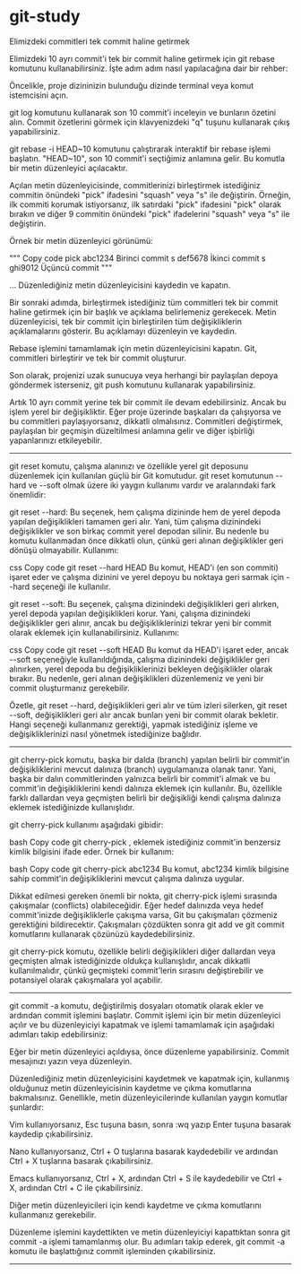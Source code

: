 # git-study

Elimizdeki commitleri tek commit haline getirmek


Elimizdeki 10 ayrı commit'i tek bir commit haline getirmek için git rebase komutunu kullanabilirsiniz. İşte adım adım nasıl yapılacağına dair bir rehber:

Öncelikle, proje dizininizin bulunduğu dizinde terminal veya komut istemcisini açın.

git log komutunu kullanarak son 10 commit'i inceleyin ve bunların özetini alın. Commit özetlerini görmek için klavyenizdeki "q" tuşunu kullanarak çıkış yapabilirsiniz.

git rebase -i HEAD~10 komutunu çalıştırarak interaktif bir rebase işlemi başlatın. "HEAD~10", son 10 commit'i seçtiğimiz anlamına gelir. Bu komutla bir metin düzenleyici açılacaktır.

Açılan metin düzenleyicisinde, commitlerinizi birleştirmek istediğiniz commitin önündeki "pick" ifadesini "squash" veya "s" ile değiştirin. Örneğin, ilk commiti korumak istiyorsanız, ilk satırdaki "pick" ifadesini "pick" olarak bırakın ve diğer 9 commitin önündeki "pick" ifadelerini "squash" veya "s" ile değiştirin.

Örnek bir metin düzenleyici görünümü:

"""
Copy code
pick abc1234 Birinci commit
s def5678 İkinci commit
s ghi9012 Üçüncü commit
"""

...
Düzenlediğiniz metin düzenleyicisini kaydedin ve kapatın.

Bir sonraki adımda, birleştirmek istediğiniz tüm commitleri tek bir commit haline getirmek için bir başlık ve açıklama belirlemeniz gerekecek. Metin düzenleyicisi, tek bir commit için birleştirilen tüm değişikliklerin açıklamalarını gösterir. Bu açıklamayı düzenleyin ve kaydedin.

Rebase işlemini tamamlamak için metin düzenleyicisini kapatın. Git, commitleri birleştirir ve tek bir commit oluşturur.

Son olarak, projenizi uzak sunucuya veya herhangi bir paylaşılan depoya göndermek isterseniz, git push komutunu kullanarak yapabilirsiniz.

Artık 10 ayrı commit yerine tek bir commit ile devam edebilirsiniz. Ancak bu işlem yerel bir değişikliktir. Eğer proje üzerinde başkaları da çalışıyorsa ve bu commitleri paylaşıyorsanız, dikkatli olmalısınız. Commitleri değiştirmek, paylaşılan bir geçmişin düzeltilmesi anlamına gelir ve diğer işbirliği yapanlarınızı etkileyebilir.




------------------------------------------

git reset komutu, çalışma alanınızı ve özellikle yerel git deposunu düzenlemek için kullanılan güçlü bir Git komutudur. git reset komutunun --hard ve --soft olmak üzere iki yaygın kullanımı vardır ve aralarındaki fark önemlidir:

git reset --hard: Bu seçenek, hem çalışma dizininde hem de yerel depoda yapılan değişiklikleri tamamen geri alır. Yani, tüm çalışma dizinindeki değişiklikler ve son birkaç commit yerel depodan silinir. Bu nedenle bu komutu kullanmadan önce dikkatli olun, çünkü geri alınan değişiklikler geri dönüşü olmayabilir. Kullanımı:

css
Copy code
git reset --hard HEAD
Bu komut, HEAD'i (en son commiti) işaret eder ve çalışma dizinini ve yerel depoyu bu noktaya geri sarmak için --hard seçeneği ile kullanılır.

git reset --soft: Bu seçenek, çalışma dizinindeki değişiklikleri geri alırken, yerel depoda yapılan değişiklikleri korur. Yani, çalışma dizinindeki değişiklikler geri alınır, ancak bu değişikliklerinizi tekrar yeni bir commit olarak eklemek için kullanabilirsiniz. Kullanımı:

css
Copy code
git reset --soft HEAD
Bu komut da HEAD'i işaret eder, ancak --soft seçeneğiyle kullanıldığında, çalışma dizinindeki değişiklikler geri alınırken, yerel depoda bu değişikliklerinizi bekleyen değişiklikler olarak bırakır. Bu nedenle, geri alınan değişiklikleri düzenlemeniz ve yeni bir commit oluşturmanız gerekebilir.

Özetle, git reset --hard, değişiklikleri geri alır ve tüm izleri silerken, git reset --soft, değişiklikleri geri alır ancak bunları yeni bir commit olarak bekletir. Hangi seçeneği kullanmanız gerektiği, yapmak istediğiniz işleme ve değişikliklerinizi nasıl yönetmek istediğinize bağlıdır.


-----------------------------------------


git cherry-pick komutu, başka bir dalda (branch) yapılan belirli bir commit'in değişikliklerini mevcut dalınıza (branch) uygulamanıza olanak tanır. Yani, başka bir dalın commitlerinden yalnızca belirli bir commit'i almak ve bu commit'in değişikliklerini kendi dalınıza eklemek için kullanılır. Bu, özellikle farklı dallardan veya geçmişten belirli bir değişikliği kendi çalışma dalınıza eklemek istediğinizde kullanışlıdır.

git cherry-pick kullanımı aşağıdaki gibidir:

bash
Copy code
git cherry-pick <commit-hash>
<commit-hash>, eklemek istediğiniz commit'in benzersiz kimlik bilgisini ifade eder.
Örnek bir kullanım:

bash
Copy code
git cherry-pick abc1234
Bu komut, abc1234 kimlik bilgisine sahip commit'in değişikliklerini mevcut çalışma dalınıza uygular.

Dikkat edilmesi gereken önemli bir nokta, git cherry-pick işlemi sırasında çakışmalar (conflicts) olabileceğidir. Eğer hedef dalınızda veya hedef commit'inizde değişikliklerle çakışma varsa, Git bu çakışmaları çözmeniz gerektiğini bildirecektir. Çakışmaları çözdükten sonra git add ve git commit komutlarını kullanarak çözünüzü kaydedebilirsiniz.

git cherry-pick komutu, özellikle belirli değişiklikleri diğer dallardan veya geçmişten almak istediğinizde oldukça kullanışlıdır, ancak dikkatli kullanılmalıdır, çünkü geçmişteki commit'lerin sırasını değiştirebilir ve potansiyel olarak çakışmalara yol açabilir.


--------------------------------


git commit -a komutu, değiştirilmiş dosyaları otomatik olarak ekler ve ardından commit işlemini başlatır. Commit işlemi için bir metin düzenleyici açılır ve bu düzenleyiciyi kapatmak ve işlemi tamamlamak için aşağıdaki adımları takip edebilirsiniz:

Eğer bir metin düzenleyici açıldıysa, önce düzenleme yapabilirsiniz. Commit mesajınızı yazın veya düzenleyin.

Düzenlediğiniz metin düzenleyicisini kaydetmek ve kapatmak için, kullanmış olduğunuz metin düzenleyicisinin kaydetme ve çıkma komutlarına bakmalısınız. Genellikle, metin düzenleyicilerinde kullanılan yaygın komutlar şunlardır:

Vim kullanıyorsanız, Esc tuşuna basın, sonra :wq yazıp Enter tuşuna basarak kaydedip çıkabilirsiniz.

Nano kullanıyorsanız, Ctrl + O tuşlarına basarak kaydedebilir ve ardından Ctrl + X tuşlarına basarak çıkabilirsiniz.

Emacs kullanıyorsanız, Ctrl + X, ardından Ctrl + S ile kaydedebilir ve Ctrl + X, ardından Ctrl + C ile çıkabilirsiniz.

Diğer metin düzenleyicileri için kendi kaydetme ve çıkma komutlarını kullanmanız gerekebilir.

Düzenleme işlemini kaydettikten ve metin düzenleyiciyi kapattıktan sonra git commit -a işlemi tamamlanmış olur. Bu adımları takip ederek, git commit -a komutu ile başlattığınız commit işleminden çıkabilirsiniz.


------------------------------------


